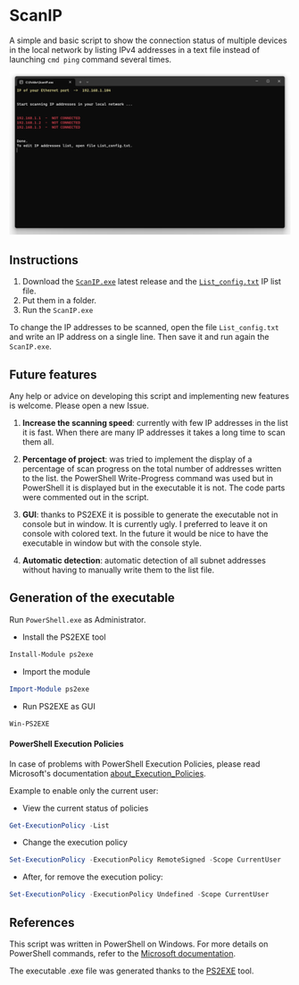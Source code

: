 # ScanIP

A simple and basic script to show the connection status of multiple devices in the local network by listing IPv4 addresses in a text file instead of launching `cmd ping` command several times.

<a href="https://raw.githubusercontent.com/0ern/ScanIP/main/Screenshot.png">![preview](https://github.com/0ern/ScanIP/blob/main/Screenshot.png)</a>



## Instructions

1. Download the [`ScanIP.exe`](https://github.com/0ern/ScanIP/releases/) latest release and the [`List_config.txt`](https://github.com/0ern/ScanIP/blob/main/List_config.txt) IP list file.
2. Put them in a folder.
3. Run the `ScanIP.exe`

To change the IP addresses to be scanned, open the file `List_config.txt` and write an IP address on a single line. Then save it and run again the `ScanIP.exe`.






## Future features

Any help or advice on developing this script and implementing new features is welcome. Please open a new Issue.

1. **Increase the scanning speed**: currently with few IP addresses in the list it is fast. When there are many IP addresses it takes a long time to scan them all.

2. **Percentage of project**: was tried to implement the display of a percentage of scan progress on the total number of addresses written to the list. the PowerShell Write-Progress command was used but in PowerShell it is displayed but in the executable it is not.
The code parts were commented out in the script.

3. **GUI**: thanks to PS2EXE it is possible to generate the executable not in console but in window. It is currently ugly. I preferred to leave it on console with colored text. In the future it would be nice to have the executable in window but with the console style.

4. **Automatic detection**: automatic detection of all subnet addresses without having to manually write them to the list file.






## Generation of the executable

Run `PowerShell.exe` as Administrator.

- Install the PS2EXE tool
```powershell
Install-Module ps2exe
```

- Import the module
```powershell
Import-Module ps2exe
```

- Run PS2EXE as GUI
```powershell
Win-PS2EXE
```






#### PowerShell Execution Policies

In case of problems with PowerShell Execution Policies, please read Microsoft's documentation [about_Execution_Policies](https://learn.microsoft.com/en-gb/powershell/module/microsoft.powershell.core/about/about_execution_policies).

Example to enable only the current user:

- View the current status of policies
```powershell
Get-ExecutionPolicy -List
```
- Change the execution policy
```powershell
Set-ExecutionPolicy -ExecutionPolicy RemoteSigned -Scope CurrentUser
```

- After, for remove the execution policy:
```powershell
Set-ExecutionPolicy -ExecutionPolicy Undefined -Scope CurrentUser
```






## References

This script was written in PowerShell on Windows. For more details on PowerShell commands, refer to the [Microsoft documentation](https://learn.microsoft.com/en-us/powershell/module/microsoft.powershell.utility). 

The executable .exe file was generated thanks to the [PS2EXE](https://github.com/MScholtes/PS2EXE) tool.

